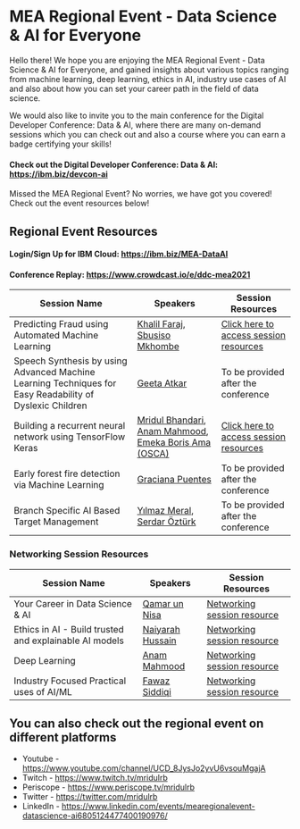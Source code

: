 # MEA Regional Event - Data Science & AI for Everyone

Hello there! We hope you are enjoying the MEA Regional Event - Data Science & AI for Everyone, and gained insights about various topics ranging from machine learning, deep learning, ethics in AI, industry use cases of AI and also about how you can set your career path in the field of data science.

We would also like to invite you to the main conference for the Digital Developer Conference: Data & AI, where there are many on-demand sessions which you can check out and also a course where you can earn a badge certifying your skills!

#### Check out the Digital Developer Conference: Data & AI: https://ibm.biz/devcon-ai

Missed the MEA Regional Event? No worries, we have got you covered! Check out the event resources below!

## Regional Event Resources

#### Login/Sign Up for IBM Cloud: https://ibm.biz/MEA-DataAI

#### Conference Replay: https://www.crowdcast.io/e/ddc-mea2021

|Session Name|Speakers|Session Resources|
|----|----|----|
|Predicting Fraud using Automated Machine Learning|[Khalil Faraj](https://www.linkedin.com/in/khalilfaraj/), [Sbusiso Mkhombe](https://www.linkedin.com/in/sbusisomkhombe/)|[Click here to access session resources](https://github.com/IBMDeveloperMEA/Fraud-Loan-Predictions-using-Automated-Machine-Learning)|
|Speech Synthesis by using Advanced Machine Learning Techniques for Easy Readability of Dyslexic Children|[Geeta Atkar](https://www.linkedin.com/in/geeta-atkar-38ba57146/)|To be provided after the conference|
|Building a recurrent neural network using TensorFlow Keras|[Mridul Bhandari](https://www.linkedin.com/in/mridul-bhandari/), [Anam Mahmood](https://www.linkedin.com/in/anam-mahmood-sheikh/), [Emeka Boris Ama (OSCA)](https://www.linkedin.com/in/emekaboris/)|[Click here to access session resources](https://github.com/IBMDeveloperMEA/Recurrent-Neural-Networks-using-TensorFlow-Keras)|
|Early forest fire detection via Machine Learning|[Graciana Puentes](https://www.linkedin.com/in/graciana-puentes-phd-6070041b/)|To be provided after the conference|
|Branch Specific AI Based Target Management|[Yılmaz Meral](https://www.linkedin.com/in/yilmazmeral/), [Serdar Öztürk](https://www.linkedin.com/in/zeynel-serdar-öztürk-141063100/)| To be provided after the conference|

### Networking Session Resources

|Session Name|Speakers|Session Resources|
|----|----|----|
|Your Career in Data Science & AI|[Qamar un Nisa](https://www.linkedin.com/in/qamarnisa/)|[Networking session resource](https://github.com/IBMDeveloperMEA/MEA-Regional-Event-Data-AI/blob/main/slides/Data%20Science%20Career.pdf)|
|Ethics in AI - Build trusted and explainable AI models|[Naiyarah Hussain](https://www.linkedin.com/in/naiyarah/)|[Networking session resource](https://github.com/IBMDeveloperMEA/MEA-Regional-Event-Data-AI/blob/main/slides/Ethics%20in%20AI.pdf)|
|Deep Learning|[Anam Mahmood](https://www.linkedin.com/in/anam-mahmood-sheikh/)|[Networking session resource](https://github.com/IBMDeveloperMEA/MEA-Regional-Event-Data-AI/blob/main/slides/Deep%20Learning%20Networking.pdf)|
|Industry Focused Practical uses of AI/ML|[Fawaz Siddiqi](https://www.linkedin.com/in/fawazsiddiqi/)|[Networking session resource](https://github.com/IBMDeveloperMEA/MEA-Regional-Event-Data-AI/blob/main/slides/Inudstry%20Application%20-%20AI.pdf)|

## You can also check out the regional event on different platforms
- Youtube - https://www.youtube.com/channel/UCD_8JysJo2yvU6vsouMgajA
- Twitch - https://www.twitch.tv/mridulrb
- Periscope - https://www.periscope.tv/mridulrb
- Twitter - https://twitter.com/mridulrb
- LinkedIn - https://www.linkedin.com/events/mearegionalevent-datascience-ai6805124477400190976/
